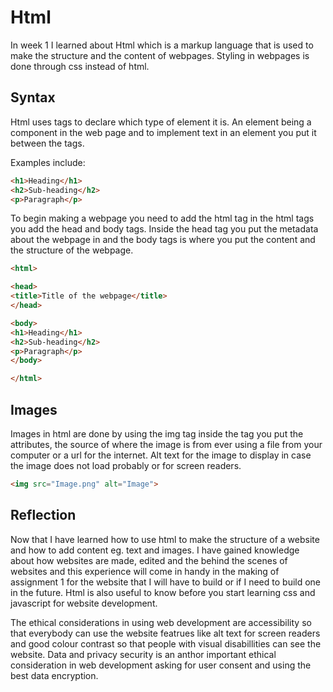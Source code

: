 # Html
In week 1 I learned about Html which is a markup language that is used to make the structure and the content of webpages. Styling in webpages is done through css instead of html. 

## Syntax
Html uses tags to declare which type of element it is. An element being a component in the web page and to implement text in an element you put it between the tags.

Examples include:
```html
<h1>Heading</h1>
<h2>Sub-heading</h2>
<p>Paragraph</p>
```


To begin making a webpage you need to add the html tag in the html tags you add the head and body tags. Inside the head tag you put the metadata about the webpage in and the body tags is where you put the content and the structure of the webpage.

```html
<html>

<head>
<title>Title of the webpage</title>
</head>

<body>
<h1>Heading</h1>
<h2>Sub-heading</h2>
<p>Paragraph</p>
</body>

</html>
```
## Images
Images in html are done by using the img tag inside the tag you put the attributes, the source of where the image is from ever using a file from your computer or a url for the internet. Alt text for the image to display in case the image does not load probably or for screen readers.

```html
<img src="Image.png" alt="Image">
```

## Reflection
Now that I have learned how to use html to make the structure of a website and how to add content eg. text and images. I have gained knowledge about how websites are made, edited and the behind the scenes of websites and this experience will come in handy in the making of assignment 1 for the website that I will have to build or if I need to build one in the future. Html is also useful to know before you start learning css and javascript for website development.

The ethical considerations in using web development are accessibility so that everybody can use the website featrues like alt text for screen readers and good colour contrast so that people with visual disabillities can see the website. Data and privacy security is an anthor important ethical consideration in web development asking for user consent and using the best data encryption.
